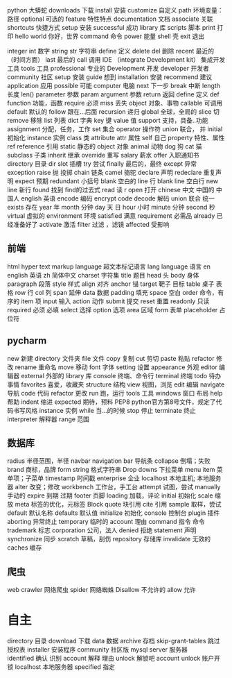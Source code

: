 python   大蟒蛇
downloads  下载
install  安装
customize 自定义
path    环境变量：路径
optional  可选的
feature   特性特点
documentation 文档
associate   关联
shortcuts   快捷方式
setup   安装
successful   成功
library 库
scripts 脚本
print   打印
hello world 你好，世界
command  命令
power   能量
shell   壳
exit    退出


integer  int  数字
string   str  字符串
define   定义
delete   del  删除
recent  最近的（时间方面）
last    最后的
call    调用
IDE （integrate Development kit）  集成开发工具
tools 工具
professional  专业的
Development 开发
developer  开发者
community   社区
setup 安装
guide  想到
installation 安装
recommend  建议
application  应用
possible  可能
computer 电脑
next  下一步
break  中断
length  长度 len()
parameter 参数 param
argument 参数
return 返回 
define 定义 def
function 功能，函数
require 必须
miss 丢失
object 对象、事物
callable  可调用
default 默认的
follow 跟在...后面
recursion  递归
global 全球，全局的
slice 切
remove  移除
list  列表
dict  字典
key  键
value 值
support  支持，具备..功能
assignment 分配，任务，工作
set 集合
operator  操作符
union  联合， 并
initial  初始化
instance  实例
class   类
attribute   attr 属性
self   自己
property  特性、属性
ref   reference  引用
static  静态的
object 对象
animal  动物
dog     狗
cat     猫
subclass   子类
inherit  继承
override    重写
salary 薪水
offer   入职通知书
directory  目录 dir
slot 插槽
try  尝试
finally  最后的，最终
except  异常 exception
raise  抛 投掷
chain  链条
camel  骆驼
declare  声明  redeclare 重复声明
expect  预期
redundant  小括号
blank  空白的
line   行   blank line 空白行  new line 新行
found   找到 find的过去式
read  读  r
open   打开
chinese  中文 中国的 中国人
english   英语
encode  编码 encrypt code
decode  解码
union   联合 统一
exists  存在
year    年
month   分钟
day     天 日
hour        小时
minute  分钟
second 秒
virtual  虚拟的
environment   环境
satisfied    满意
requirement  必需品
already      已经准备好了
activate    激活
filter   过滤 ，滤镜
affected    受影响

## 前端
html  hyper text markup language  超文本标记语言
lang  language   语言
en   english   英语
zh   简体中文
charset    字符集
title   题目
head    头
body    身体
paragraph  段落
style    样式
align     对齐
anchor    锚
target    靶子 目标
table   桌子 表格
row     行
col      列
span    延伸
data   数据
padding 填充
space   空白
order   命令，有序的
item    项
input   输入
action  动作
submit  提交
reset   重置
readonly    只读
required    必须 必填
select  选择
option  选项
area    区域
form    表单
placeholder 占位符

 
  ## pycharm
new 新建
directory  文件夹
file 文件
copy 复制
cut  剪切
paste  粘贴
refactor  修改
rename 重命名
move  移动
font  字体
setting  设置
appearance  外观
editor  编辑器
external  外部的
library   库
console   终端、命令行
terminal  终端
todo    待办事情
favorites  喜爱，收藏夹
structure  结构
view   视图，浏览
edit    编辑
navigate  导航
code    代码
refactor 更改
run   跑，运行
tools 工具
windows 窗口 布局
help  帮助
indent 缩进
expected  期待，预料
PEP8   python官方第8号文件，规定了代码书写风格
instance  实例
while   当...的时候
stop   停止
terminate  终止
interpreter  解释器
range   范围


## 数据库
radius      半径范围，半径
navbar navigation bar   导航条
collapse    倒塌；失败
brand       商标，品牌
form string     格式字符串
Drop downs      下拉菜单
menu item       菜单项；子菜单
timestamp       时间戳
enterprise      企业
localhost       本地主机; 本地服务器
alter   改变；修改
workbench   工作台，手工台
attempt     试图，尝试
manually    手动的
expire  到期 过期
footer  页脚
loading     加载，评论
initial     初始化
scale     缩放
meta      标签的优化，元标签
Block quote 块引用
cite      引用
sample      取样，尝试
default     默认名称
defaults      默认值
initialize      初始化
console     控制台
plugin      插件
aborting    异常终止
temporary   临时的
account     理由
command     指令 命令
trademark   标志
corporation     公司，法人
denied      拒绝
statement   声明
synchronize     同步
scratch     草稿，刮伤
repository  存储库
invalidate  无效的
caches  缓存

## 爬虫
web crawler   网络爬虫
spider    网络蜘蛛
Disallow    不允许的
allow    允许


# 自主
directory   目录
download    下载
data    数据
archive     存档
skip-grant-tables  跳过授权表
installer    安装程序
community   社区版
mysql server    服务器  
identified      确认 识别
account         解释 理由
unlock         解锁吧
account unlock  账户开锁
localhost    本地服务器
specified   指定





